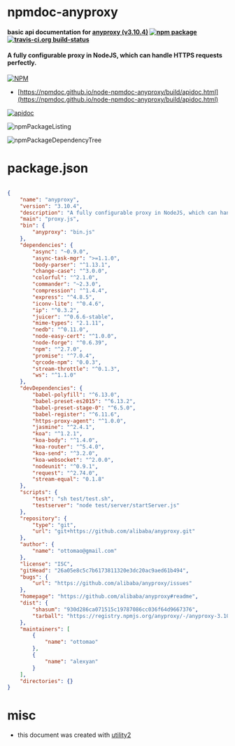 # npmdoc-anyproxy

#### basic api documentation for  [anyproxy (v3.10.4)](https://github.com/alibaba/anyproxy#readme)  [![npm package](https://img.shields.io/npm/v/npmdoc-anyproxy.svg?style=flat-square)](https://www.npmjs.org/package/npmdoc-anyproxy) [![travis-ci.org build-status](https://api.travis-ci.org/npmdoc/node-npmdoc-anyproxy.svg)](https://travis-ci.org/npmdoc/node-npmdoc-anyproxy)

#### A fully configurable proxy in NodeJS, which can handle HTTPS requests perfectly.

[![NPM](https://nodei.co/npm/anyproxy.png?downloads=true&downloadRank=true&stars=true)](https://www.npmjs.com/package/anyproxy)

- [https://npmdoc.github.io/node-npmdoc-anyproxy/build/apidoc.html](https://npmdoc.github.io/node-npmdoc-anyproxy/build/apidoc.html)

[![apidoc](https://npmdoc.github.io/node-npmdoc-anyproxy/build/screenCapture.buildCi.browser.%252Ftmp%252Fbuild%252Fapidoc.html.png)](https://npmdoc.github.io/node-npmdoc-anyproxy/build/apidoc.html)

![npmPackageListing](https://npmdoc.github.io/node-npmdoc-anyproxy/build/screenCapture.npmPackageListing.svg)

![npmPackageDependencyTree](https://npmdoc.github.io/node-npmdoc-anyproxy/build/screenCapture.npmPackageDependencyTree.svg)



# package.json

```json

{
    "name": "anyproxy",
    "version": "3.10.4",
    "description": "A fully configurable proxy in NodeJS, which can handle HTTPS requests perfectly.",
    "main": "proxy.js",
    "bin": {
        "anyproxy": "bin.js"
    },
    "dependencies": {
        "async": "~0.9.0",
        "async-task-mgr": ">=1.1.0",
        "body-parser": "^1.13.1",
        "change-case": "^3.0.0",
        "colorful": "^2.1.0",
        "commander": "~2.3.0",
        "compression": "^1.4.4",
        "express": "^4.8.5",
        "iconv-lite": "^0.4.6",
        "ip": "^0.3.2",
        "juicer": "^0.6.6-stable",
        "mime-types": "2.1.11",
        "nedb": "^0.11.0",
        "node-easy-cert": "^1.0.0",
        "node-forge": "^0.6.39",
        "npm": "^2.7.0",
        "promise": "^7.0.4",
        "qrcode-npm": "0.0.3",
        "stream-throttle": "^0.1.3",
        "ws": "^1.1.0"
    },
    "devDependencies": {
        "babel-polyfill": "^6.13.0",
        "babel-preset-es2015": "^6.13.2",
        "babel-preset-stage-0": "^6.5.0",
        "babel-register": "^6.11.6",
        "https-proxy-agent": "^1.0.0",
        "jasmine": "^2.4.1",
        "koa": "^1.2.1",
        "koa-body": "^1.4.0",
        "koa-router": "^5.4.0",
        "koa-send": "^3.2.0",
        "koa-websocket": "^2.0.0",
        "nodeunit": "^0.9.1",
        "request": "^2.74.0",
        "stream-equal": "0.1.8"
    },
    "scripts": {
        "test": "sh test/test.sh",
        "testserver": "node test/server/startServer.js"
    },
    "repository": {
        "type": "git",
        "url": "git+https://github.com/alibaba/anyproxy.git"
    },
    "author": {
        "name": "ottomao@gmail.com"
    },
    "license": "ISC",
    "gitHead": "26a05e8c5c7b6173811320e3dc20ac9aed61b494",
    "bugs": {
        "url": "https://github.com/alibaba/anyproxy/issues"
    },
    "homepage": "https://github.com/alibaba/anyproxy#readme",
    "dist": {
        "shasum": "930d286ca071515c19787086cc036f64d9667376",
        "tarball": "https://registry.npmjs.org/anyproxy/-/anyproxy-3.10.4.tgz"
    },
    "maintainers": [
        {
            "name": "ottomao"
        },
        {
            "name": "alexyan"
        }
    ],
    "directories": {}
}
```



# misc
- this document was created with [utility2](https://github.com/kaizhu256/node-utility2)
